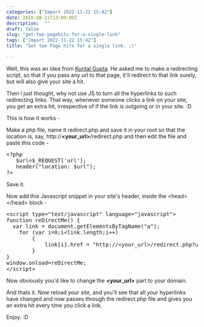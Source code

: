 ```yaml
---
categories: ["Import 2022-11-22 15:42"]
date: 2010-08-21T13:00:00Z
description:  ""
draft: false
slug: "get-two-pagehits-for-a-single-link"
tags: ["Import 2022-11-22 15:42"]
title: "Get two Page hits for a single link. ;)"

---
```



Well, this was an idea from <a title="Kuntal&#039;s Extreme Tech Arena" href="http://www.kuntalgupta.com/" target="_blank">Kuntal Gupta</a>. He asked me to make a redirecting script, so that if you pass any url to that page, it'll redirect to that link surely, but will also give your site a hit.

Then i just thought, why not use JS to turn all the hyperlinks to such redirecting links. That way, whenever someone clicks a link on your site, you get an extra hit, irrespective of  if the link is outgoing or in your site. :D

<!--more-->This is how it works -

Make a php file, name it redirect.php and save it in your root so that the location is, say, http://<strong>&lt;your_url&gt;</strong>/redirect.php and then edit the file and paste this code -
<pre class="brush:php">&lt;?php
   $url=$_REQUEST['url'];
   header("location: $url");
?&gt;</pre>
Save it.

Now add this Javascript snippet in your site's header, inside the &lt;head&gt;&lt;/head&gt; block -
<pre class="brush:js">&lt;script type="text/javascript" language="javascript"&gt;
function reDirectMe() {
  var link = document.getElementsByTagName("a");
    for (var i=0;i&lt;link.length;i++)
        {
            link[i].href = "http://&lt;your_url&gt;/redirect.php?url="+link[i].href;
        }
}
window.onload=reDirectMe;
&lt;/script&gt;</pre>
Now obviously you'd like to change the <strong>&lt;your_url&gt;</strong> part to your domain.

And thats it. Now reload your site, and you'll see that all your hyperlinks have changed and now passes through the redirect.php file and gives you an extra hit every time you click a link.

Enjoy. :D



